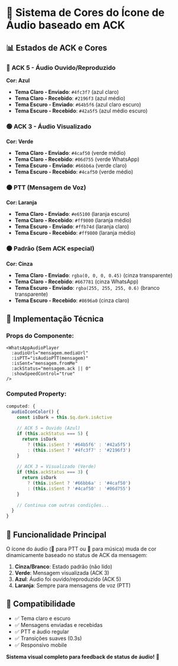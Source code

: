 # 🎨 Sistema de Cores do Ícone de Áudio baseado em ACK

## 📊 Estados de ACK e Cores

### 🔵 **ACK 5 - Áudio Ouvido/Reproduzido**
**Cor: Azul**
- **Tema Claro - Enviado**: `#4fc3f7` (azul claro)
- **Tema Claro - Recebido**: `#2196f3` (azul médio)
- **Tema Escuro - Enviado**: `#64b5f6` (azul claro escuro)
- **Tema Escuro - Recebido**: `#42a5f5` (azul médio escuro)

### 🟢 **ACK 3 - Áudio Visualizado**
**Cor: Verde**
- **Tema Claro - Enviado**: `#4caf50` (verde médio)
- **Tema Claro - Recebido**: `#06d755` (verde WhatsApp)
- **Tema Escuro - Enviado**: `#66bb6a` (verde claro)
- **Tema Escuro - Recebido**: `#4caf50` (verde médio)

### 🟠 **PTT (Mensagem de Voz)**
**Cor: Laranja**
- **Tema Claro - Enviado**: `#e65100` (laranja escuro)
- **Tema Claro - Recebido**: `#ff9800` (laranja médio)
- **Tema Escuro - Enviado**: `#ffb74d` (laranja claro)
- **Tema Escuro - Recebido**: `#ff9800` (laranja médio)

### ⚫ **Padrão (Sem ACK especial)**
**Cor: Cinza**
- **Tema Claro - Enviado**: `rgba(0, 0, 0, 0.45)` (cinza transparente)
- **Tema Claro - Recebido**: `#667781` (cinza WhatsApp)
- **Tema Escuro - Enviado**: `rgba(255, 255, 255, 0.6)` (branco transparente)
- **Tema Escuro - Recebido**: `#8696a0` (cinza claro)

## 🔧 **Implementação Técnica**

### **Props do Componente:**
```vue
<WhatsAppAudioPlayer
  :audioUrl="mensagem.mediaUrl"
  :isPTT="isAudioPTT(mensagem)"
  :isSent="mensagem.fromMe"
  :ackStatus="mensagem.ack || 0"
  :showSpeedControl="true"
/>
```

### **Computed Property:**
```javascript
computed: {
  audioIconColor() {
    const isDark = this.$q.dark.isActive
    
    // ACK 5 = Ouvido (Azul)
    if (this.ackStatus === 5) {
      return isDark 
        ? (this.isSent ? '#64b5f6' : '#42a5f5')
        : (this.isSent ? '#4fc3f7' : '#2196f3')
    }
    
    // ACK 3 = Visualizado (Verde)
    if (this.ackStatus === 3) {
      return isDark
        ? (this.isSent ? '#66bb6a' : '#4caf50') 
        : (this.isSent ? '#4caf50' : '#06d755')
    }
    
    // Continua com outras condições...
  }
}
```

## 🎯 **Funcionalidade Principal**

O ícone do áudio (🎤 para PTT ou 🎵 para música) muda de cor dinamicamente baseado no status de ACK da mensagem:

1. **Cinza/Branco**: Estado padrão (não lido)
2. **Verde**: Mensagem visualizada (ACK 3)  
3. **Azul**: Áudio foi ouvido/reproduzido (ACK 5)
4. **Laranja**: Sempre para mensagens de voz (PTT)

## 📱 **Compatibilidade**

- ✅ Tema claro e escuro
- ✅ Mensagens enviadas e recebidas  
- ✅ PTT e áudio regular
- ✅ Transições suaves (0.3s)
- ✅ Responsivo mobile

**Sistema visual completo para feedback de status de áudio!** 🎉 